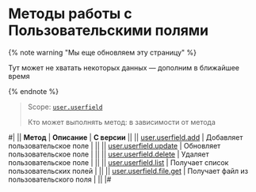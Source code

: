 # Методы работы с Пользовательскими полями

{% note warning "Мы еще обновляем эту страницу" %}

Тут может не хватать некоторых данных — дополним в ближайшее время

{% endnote %}

> Scope: [`user.userfield`](../../scopes/permissions.md)
>
> Кто может выполнять метод: в зависимости от метода

#|
|| **Метод** | **Описание** | **С версии** ||
|| [user.userfield.add](user-userfield-add.md) | Добавляет пользовательское поле | ||
|| [user.userfield.update](user-userfield-update.md) | Обновляет пользовательское поле | ||
|| [user.userfield.delete](user-userfield-delete.md) | Удаляет пользовательское поле | ||
|| [user.userfield.list](user-userfield-list.md) | Получает список пользовательских полей | ||
|| [user.userfield.file.get](user-userfield-file-get.md) | Получает файл из пользовательского поля | ||
|#